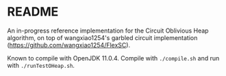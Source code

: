 # README
An in-progress reference implementation for the Circuit Oblivious Heap algorithm, on top of wangxiao1254's garbled circuit implementation (https://github.com/wangxiao1254/FlexSC).

Known to compile with OpenJDK 11.0.4. Compile with `./compile.sh` and run with `./runTestOHeap.sh`.
